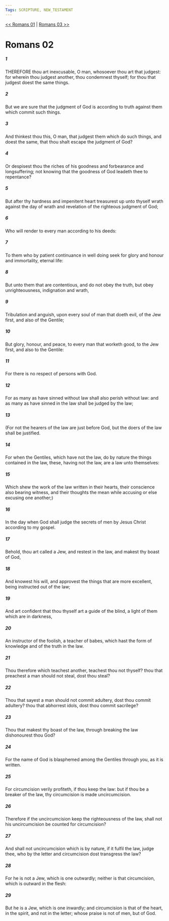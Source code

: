 ```yaml
---
Tags: SCRIPTURE, NEW_TESTAMENT
---
```


[<< Romans 01](NEW_TESTAMENT/06_Romans/Romans_01.md) | [Romans 03 >>](NEW_TESTAMENT/06_Romans/Romans_03.md)

# Romans 02

##### 1
 THEREFORE thou art inexcusable, O man, whosoever thou art that judgest: for wherein thou judgest another, thou condemnest thyself; for thou that judgest doest the same things.
##### 2
 But we are sure that the judgment of God is according to truth against them which commit such things.
##### 3
 And thinkest thou this, O man, that judgest them which do such things, and doest the same, that thou shalt escape the judgment of God?
##### 4
 Or despisest thou the riches of his goodness and forbearance and longsuffering; not knowing that the goodness of God leadeth thee to repentance?
##### 5
 But after thy hardness and impenitent heart treasurest up unto thyself wrath against the day of wrath and revelation of the righteous judgment of God;
##### 6
 Who will render to every man according to his deeds:
##### 7
 To them who by patient continuance in well doing seek for glory and honour and immortality, eternal life:
##### 8
 But unto them that are contentious, and do not obey the truth, but obey unrighteousness, indignation and wrath,
##### 9
 Tribulation and anguish, upon every soul of man that doeth evil, of the Jew first, and also of the Gentile;
##### 10
 But glory, honour, and peace, to every man that worketh good, to the Jew first, and also to the Gentile:
##### 11
 For there is no respect of persons with God.
##### 12
 For as many as have sinned without law shall also perish without law: and as many as have sinned in the law shall be judged by the law;
##### 13
 (For not the hearers of the law are just before God, but the doers of the law shall be justified.
##### 14
 For when the Gentiles, which have not the law, do by nature the things contained in the law, these, having not the law, are a law unto themselves:
##### 15
 Which shew the work of the law written in their hearts, their conscience also bearing witness, and their thoughts the mean while accusing or else excusing one another;)
##### 16
 In the day when God shall judge the secrets of men by Jesus Christ according to my gospel.
##### 17
 Behold, thou art called a Jew, and restest in the law, and makest thy boast of God,
##### 18
 And knowest his will, and approvest the things that are more excellent, being instructed out of the law;
##### 19
 And art confident that thou thyself art a guide of the blind, a light of them which are in darkness,
##### 20
 An instructor of the foolish, a teacher of babes, which hast the form of knowledge and of the truth in the law.
##### 21
 Thou therefore which teachest another, teachest thou not thyself? thou that preachest a man should not steal, dost thou steal?
##### 22
 Thou that sayest a man should not commit adultery, dost thou commit adultery? thou that abhorrest idols, dost thou commit sacrilege?
##### 23
 Thou that makest thy boast of the law, through breaking the law dishonourest thou God?
##### 24
 For the name of God is blasphemed among the Gentiles through you, as it is written.
##### 25
 For circumcision verily profiteth, if thou keep the law: but if thou be a breaker of the law, thy circumcision is made uncircumcision.
##### 26
 Therefore if the uncircumcision keep the righteousness of the law, shall not his uncircumcision be counted for circumcision?
##### 27
 And shall not uncircumcision which is by nature, if it fulfil the law, judge thee, who by the letter and circumcision dost transgress the law?
##### 28
 For he is not a Jew, which is one outwardly; neither is that circumcision, which is outward in the flesh:
##### 29
 But he is a Jew, which is one inwardly; and circumcision is that of the heart, in the spirit, and not in the letter; whose praise is not of men, but of God.
